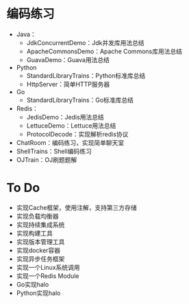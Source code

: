 # 编码练习

- Java：
  - JdkConcurrentDemo：Jdk并发库用法总结
  - ApacheCommonsDemo：Apache Commons库用法总结
  - GuavaDemo：Guava用法总结
- Python
  - StandardLibraryTrains：Python标准库总结
  - HttpServer：简单HTTP服务器
- Go
  - StandardLibraryTrains：Go标准库总结
- Redis：
  - JedisDemo：Jedis用法总结
  - LettuceDemo：Lettuce用法总结
  - ProtocolDecode：实现解析redis协议
- ChatRoom：编码练习，实现简单聊天室
- ShellTrains：Shell编码练习
- OJTrain：OJ刷题题解



# To Do

- 实现Cache框架，使用注解，支持第三方存储
- 实现负载均衡器
- 实现持续集成系统
- 实现构建工具
- 实现版本管理工具
- 实现docker容器
- 实现异步任务框架
- 实现一个Linux系统调用
- 实现一个Redis Module
- Go实现halo
- Python实现halo

